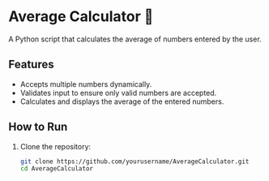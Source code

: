 # Average Calculator 🧮

A Python script that calculates the average of numbers entered by the user.

## Features
- Accepts multiple numbers dynamically.
- Validates input to ensure only valid numbers are accepted.
- Calculates and displays the average of the entered numbers.

## How to Run
1. Clone the repository:
   ```bash
   git clone https://github.com/yourusername/AverageCalculator.git
   cd AverageCalculator